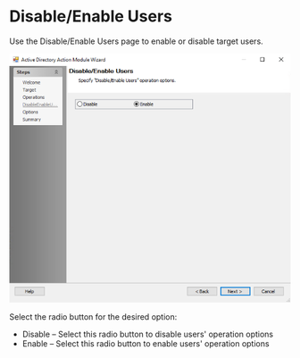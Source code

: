 # Disable/Enable Users

Use the Disable/Enable Users page to enable or disable target users.

![Active Directory Action Module Wizard Disable/Enable Users page](/static/img/product_docs/accessanalyzer/accessanalyzer/enterpriseauditor/admin/action/activedirectory/operations/disableenableusers.png)

Select the radio button for the desired option:

- Disable – Select this radio button to disable users' operation options
- Enable – Select this radio button to enable users' operation options

